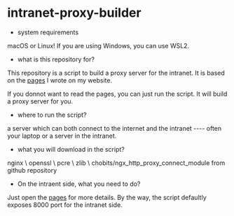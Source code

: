 # intranet-proxy-builder

- system requirements

macOS or Linux! If you are using Windows, you can use WSL2.

- what is this repository for?

This repository is a script to build a proxy server for the intranet. It is based on the [pages](https://charlesfrazier.github.io/tech/proxy.html) I wrote on my website.

If you donnot want to read the pages, you can just run the script. It will build a proxy server for you.

- where to run the script?

a server which can both connect to the internet and the intranet ---- often your laptop or a server in the intranet.

- what you will download in the script?

nginx \ openssl \ pcre \ zlib \ chobits/ngx_http_proxy_connect_module from github repository

- On the intraent side, what you need to do?

Just open the [pages](https://charlesfrazier.github.io/tech/proxy.html) for more details. By the way, the script defaultly exposes 8000 port for the intranet side.
